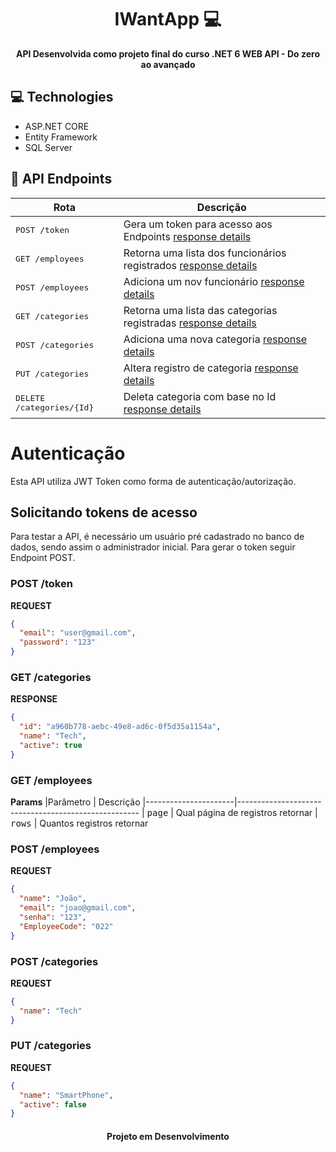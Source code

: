 <h1 align="center" style="font-weight: bold;">IWantApp 💻</h1>

<p align="center">
    <b>API Desenvolvida como projeto final do curso .NET 6 WEB API - Do zero ao avançado</b>
</p>

<h2 id="technologies">💻 Technologies</h2>

- ASP.NET CORE
- Entity Framework
- SQL Server

<h2 id="routes">📍 API Endpoints</h2>

| Rota               | Descrição                                          
|----------------------|-----------------------------------------------------
| <kbd>POST /token</kbd>     | Gera um token para acesso aos Endpoints [response details](#get-token-detail)
| <kbd>GET /employees</kbd>     | Retorna uma lista dos funcionários registrados [response details](#get-auth-detail)
| <kbd>POST /employees</kbd>     | Adiciona um nov funcionário [response details](#get-auth-detail)
| <kbd>GET /categories</kbd>     | Retorna uma lista das categorias registradas [response details](#get-categories-detail)
| <kbd>POST /categories</kbd>     | Adiciona uma nova categoria [response details](#get-categories-detail)
| <kbd>PUT /categories</kbd>     | Altera registro de categoria [response details](#get-categories-detail)
| <kbd>DELETE /categories/{Id}</kbd>     | Deleta categoria com base no Id [response details](#get-categories-detail)




# Autenticação 

Esta API utiliza JWT Token como forma de autenticação/autorização.

## Solicitando tokens de acesso

Para testar a API, é necessário um usuário pré cadastrado no banco de dados, sendo assim o administrador inicial.
Para gerar o token seguir Endpoint POST.



<h3 id="post-token-detail">POST /token</h3>

**REQUEST**
```json
{
  "email": "user@gmail.com",
  "password": "123"
}
```


<h3 id="get-categories-detail">GET /categories</h3>

**RESPONSE**
```json
{
  "id": "a960b778-aebc-49e8-ad6c-0f5d35a1154a",
  "name": "Tech",
  "active": true
}
```

<h3 id="get-categories-detail">GET /employees</h3>

**Params**
|Parâmetro | Descrição
|----------------------|-----------------------------------------------------
| <kbd>page</kbd>     | Qual página de registros retornar
| <kbd>rows</kbd>     | Quantos registros retornar


<h3 id="get-categories-detail">POST /employees</h3>

**REQUEST**
```json
{
  "name": "João",
  "email": "joao@gmail.com",
  "senha": "123",
  "EmployeeCode": "022"
}
```

<h3 id="get-categories-detail">POST /categories</h3>

**REQUEST**
```json
{
  "name": "Tech"
}
```

<h3 id="get-categories-detail">PUT /categories</h3>

**REQUEST**
```json
{
  "name": "SmartPhone",
  "active": false
}
```



<h4 align="center"> Projeto em Desenvolvimento </h4>
